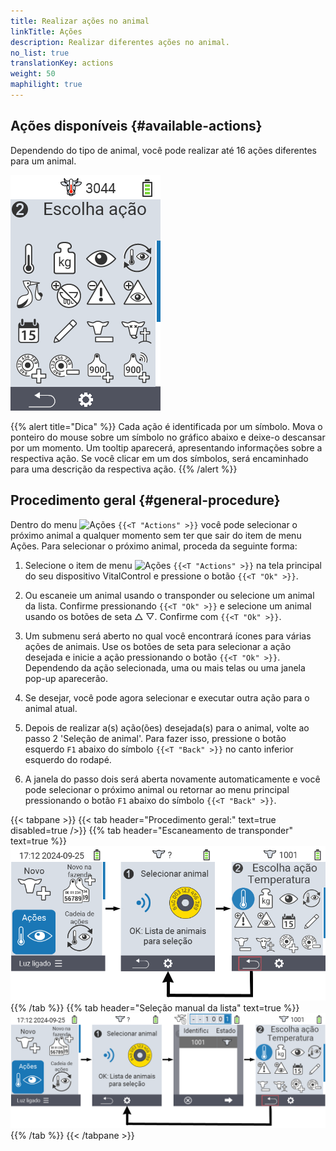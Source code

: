```yaml
---
title: Realizar ações no animal
linkTitle: Ações
description: Realizar diferentes ações no animal.
no_list: true
translationKey: actions
weight: 50
maphilight: true
---
```

## Ações disponíveis {#available-actions}

Dependendo do tipo de animal, você pode realizar até 16 ações diferentes para um animal.


<img src="images/menu2.png" alt="Ações VitalControl" title="Ações" usemap="#workmap" class="maphilight" />

<map name="workmap">
  <area shape="rect" coords="3,100,60,165" alt="Temperatura" title="Medir febre nos seus animais&#10;Clique do mouse: abrir documentação" href="/pt/docs/actions/measure-temperature/">
  <area shape="rect" coords="60,100,118,165" alt="Pesagem" title="Registrar o peso dos seus animais&#10;Clique do mouse: abrir documentação" href="/pt/docs/actions/record-weight/">
  <area shape="rect" coords="118,100,174,165" alt="Avaliação" title="Avaliar seus animais&#10;Clique do mouse: abrir documentação" href="/pt/docs/actions/rating/">
  <area shape="rect" coords="174,100,230,165" alt="Cadeia de ações" title="Aplicar e configurar a cadeia de ações&#10;Clique do mouse: abrir documentação" href="/pt/docs/chain-of-actions/">
   <area shape="rect" coords="3,165,60,225" alt="Parto" title="Registrar um parto&#10;Clique do mouse: abrir documentação" href="/pt/docs/actions/calving/">
   <area shape="rect" coords="60,165,120,225" alt="Secagem" title="Secar uma vaca ou adicioná-la à lista de vacas frescas&#10;Clique do mouse: abrir documentação" href="/pt/docs/actions/dry-off/">
   <area shape="rect" coords="120,165,175,225" alt="Alarme" title="Adicionar e remover animais da lista de alarme&#10;Clique do mouse: abrir documentação" href="/pt/docs/actions/alarm/">
   <area shape="rect" coords="175,165,230,225" alt="Em observação" title="Colocar animais na lista de observação ou removê-los&#10;Clique do mouse: abrir documentação" href="/pt/docs/actions/on-watch/">
   <area shape="rect" coords="3,225,60,280" alt="Histórico do animal" title="Ver o histórico de um animal&#10;Clique do mouse: abrir documentação" href="/pt/docs/actions/animal-history/">
   <area shape="rect" coords="60,225,120,280" alt="Editar" title="Editar dados do animal selecionado&#10;Clique do mouse: abrir documentação" href="/pt/docs/actions/edit/">
   <area shape="rect" coords="120,225,175,280" alt="Desregistrar" title="Desregistrar um animal&#10;Clique do mouse: abrir documentação" href="/pt/docs/actions/unregister/">
   <area shape="rect" coords="175,225,230,280" alt="Perda de animal" title="Registrar uma perda de animal&#10;Clique do mouse: abrir documentação" href="/pt/docs/actions/animal-loss/">
   <area shape="rect" coords="3,280,60,337" alt="Vincular transponder" title="Atribuir um transponder a um animal&#10;Clique do mouse: abrir documentação" href="/pt/docs/actions/link-transponder/">
   <area shape="rect" coords="55,280,120,337" alt="Desvincular transponder" title="Remover o vínculo do transponder com um animal&#10;Clique do mouse: abrir documentação" href="/pt/docs/actions/unlink-transponder/">
   <area shape="rect" coords="120,280,175,337" alt="Vincular ID do animal manualmente" title="Atribuir um ID nacional de animal a um animal que não possui um ID nacional de animal&#10;Clique do mouse: abrir documentação" href="/pt/docs/actions/link-animal-id/#link-animal-id">
   <area shape="rect" coords="175,280,230,337" alt="Vincular ID do animal com escaneamento" title="Atribuir um ID nacional de animal a um animal que não possui um ID nacional de animal&#10;Clique do mouse: abrir documentação" href="/pt/docs/actions/link-animal-id/#link-animal-id-with-electronic-ear-tag-scan">


   <area shape="rect" coords="100,340,140,375" alt="Configurações" title="Chamar as configurações&#10;Clique do mouse: para a documentação" href="/pt/docs/actions/setting/">
</map>

{{% alert title="Dica" %}}
Cada ação é identificada por um símbolo. Mova o ponteiro do mouse sobre um símbolo no gráfico abaixo e deixe-o descansar por um momento. Um tooltip aparecerá, apresentando informações sobre a respectiva ação. Se você clicar em um dos símbolos, será encaminhado para uma descrição da respectiva ação.
{{% /alert %}}

## Procedimento geral {#general-procedure}

Dentro do menu <img src="/icons/actions.svg" width="40" align="bottom" alt="Ações" /> `{{<T "Actions" >}}` você pode selecionar o próximo animal a qualquer momento sem ter que sair do item de menu Ações. Para selecionar o próximo animal, proceda da seguinte forma:

1. Selecione o item de menu <img src="/icons/actions.svg" width="40" align="bottom" alt="Ações" /> `{{<T "Actions" >}}` na tela principal do seu dispositivo VitalControl e pressione o botão `{{<T "Ok" >}}`.

2. Ou escaneie um animal usando o transponder ou selecione um animal da lista. Confirme pressionando `{{<T "Ok" >}}` e selecione um animal usando os botões de seta △ ▽. Confirme com `{{<T "Ok" >}}`.

3. Um submenu será aberto no qual você encontrará ícones para várias ações de animais. Use os botões de seta para selecionar a ação desejada e inicie a ação pressionando o botão `{{<T "Ok" >}}`. Dependendo da ação selecionada, uma ou mais telas ou uma janela pop-up aparecerão.

4. Se desejar, você pode agora selecionar e executar outra ação para o animal atual.

5. Depois de realizar a(s) ação(ões) desejada(s) para o animal, volte ao passo 2 'Seleção de animal'. Para fazer isso, pressione o botão esquerdo `F1` abaixo do símbolo `{{<T "Back" >}}` no canto inferior esquerdo do rodapé.

6. A janela do passo dois será aberta novamente automaticamente e você pode selecionar o próximo animal ou retornar ao menu principal pressionando o botão `F1` abaixo do símbolo `{{<T "Back" >}}`.

{{< tabpane >}}
{{< tab header="Procedimento geral:" text=true disabled=true />}}
{{% tab header="Escaneamento de transponder" text=true %}}
![VitalControl: Menu Ações Procedimento geral](images/next-animal-scan.png "Realizando ações de animais, seleção via escaneamento")
{{% /tab %}}
{{% tab header="Seleção manual da lista" text=true %}}
![VitalControl: Menu Ações Procedimento geral](images/next-animal-manual-select.png "Realizando ações de animais, seleção manual")
{{% /tab %}}
{{< /tabpane >}}


